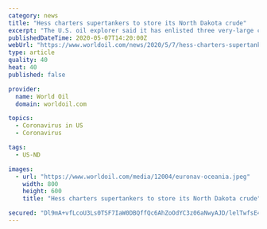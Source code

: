```yaml
---
category: news
title: "Hess charters supertankers to store its North Dakota crude"
excerpt: "The U.S. oil explorer said it has enlisted three very-large crude carriers that will each store about 2 million barrels of oil produced in May, June and July from the Bakken shale field in North Dakota."
publishedDateTime: 2020-05-07T14:20:00Z
webUrl: "https://www.worldoil.com/news/2020/5/7/hess-charters-supertankers-to-store-its-north-dakota-crude"
type: article
quality: 40
heat: 40
published: false

provider:
  name: World Oil
  domain: worldoil.com

topics:
  - Coronavirus in US
  - Coronavirus

tags:
  - US-ND

images:
  - url: "https://www.worldoil.com/media/12004/euronav-oceania.jpeg"
    width: 800
    height: 600
    title: "Hess charters supertankers to store its North Dakota crude"

secured: "Dl9mA+vfLcoU3Ls0TSF7IaW0DBQffQc6AhZoOdYC3z06aNwyAJD/lelTwfsE43RKwFL4OiiUor7MQmnyNVpS+9foyhgUXoE546WvA2o20PHfMYCK1Wtgakrsu7bqDQ19zVYtUjsOANPajj+YUJPN8plkJlXCkb4+mk1CyrrnqRyOQezBQpwwaxHrnnvBHkdiqHaP9haoSDUbxb/xoWkGZjy0QDtYrnPTzPFA1UVs9lCJ1VpQ23//wFi73PA/FNO8thzBqygSDNk6753HupXJ1BfOvBGDjEacfPuV4Or/cFRM5SJXEuA+AHNsFtpJm/LC;hryxmS/L+3+v69N4Vvd+Vg=="
---
```


